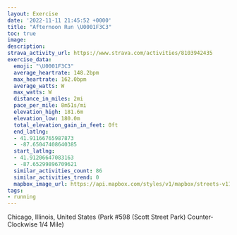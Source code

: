 ```yaml
---
layout: Exercise
date: '2022-11-11 21:45:52 +0000'
title: "Afternoon Run \U0001F3C3"
toc: true
image:
description:
strava_activity_url: https://www.strava.com/activities/8103942435
exercise_data:
  emoji: "\U0001F3C3"
  average_heartrate: 148.2bpm
  max_heartrate: 162.0bpm
  average_watts: W
  max_watts: W
  distance_in_miles: 2mi
  pace_per_mile: 8m51s/mi
  elevation_high: 181.6m
  elevation_low: 180.0m
  total_elevation_gain_in_feet: 0ft
  end_latlng:
  - 41.91166765987873
  - -87.65047408640385
  start_latlng:
  - 41.91206647083163
  - -87.65299896709621
  similar_activities_count: 86
  similar_activities_trend: 0
  mapbox_image_url: https://api.mapbox.com/styles/v1/mapbox/streets-v11/static/path-5+787af2-1.0(i%7Bx~F~j~uOA%7D%40CMO_%40AGVc%40%7C%40aAn%40_AGa%40Pu%40%3FgBDCPACe%40%40e%40DCZC%40K%40%5BIwECwG%40a%40GkABsBAq%40%3Fw%40Bi%40FOXQ%5C%5Bx%40CD%3FFFBF%40JAjDDdADRJRJJPHjA%3FPCTMLSF%5B%40UCaDGUUUOGSC%7D%40F%5BFMJQZC%60%40HhDP%5CRLNDb%40Cb%40ARCPMJQFW%40WEiDM%5BGGKGQCQAiAFKBMJKVCVBbDBVBHJPJJXHdACTGJIP%5BD%5B%3F%7DAG%7BAIQSSSGY%40_AFOHQ%5CGR%3FJBfDBLNXNJXFZEr%40EPGHIHQFSCwDK%5DMOIE%5DGg%40CqA%3F%5BMUB%5B%40e%40CUDGRB~%40%3FjA%40dBHr%40GvAJxNElE),pin-s-s+e5b22e(-87.6512,41.91173),pin-s-f+89ae00(-87.64913999999996,41.910849999999996)/auto/800x800?access_token=pk.eyJ1Ijoiam9zaGJlY2ttYW4iLCJhIjoiY205eWR2aDd1MWZ6djJrbXc4a3M0bWZleiJ9.XiG9OWkNcZk2QzjJbxLB4A
tags:
- running
---
```




Chicago, Illinois, United States (Park #598 (Scott Street Park) Counter-Clockwise 1/4 Mile)
